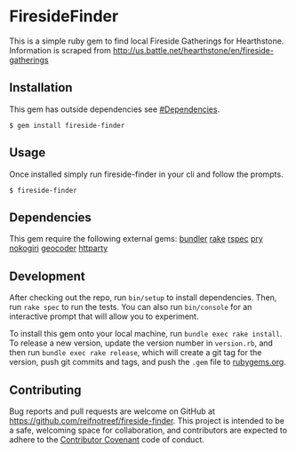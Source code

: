 # FiresideFinder

This is a simple ruby gem to find local Fireside Gatherings for Hearthstone. Information is scraped from http://us.battle.net/hearthstone/en/fireside-gatherings

## Installation
This gem has outside dependencies see [#Dependencies](https://github.com/reifnotreef/fireside-finder#Dependencies).

    $ gem install fireside-finder

## Usage

Once installed simply run fireside-finder in your cli and follow the prompts.

    $ fireside-finder

## Dependencies
This gem require the following external gems:
[bundler](https://rubygems.org/gems/bundler)
[rake](https://rubygems.org/gems/rake)
[rspec](https://rubygems.org/gems/rspec)
[pry](https://rubygems.org/gems/pry)
[nokogiri](https://rubygems.org/gems/nokogiri)
[geocoder](https://rubygems.org/gems/geocoder)
[httparty](https://rubygems.org/gems/httparty)

## Development

After checking out the repo, run `bin/setup` to install dependencies. Then, run `rake spec` to run the tests. You can also run `bin/console` for an interactive prompt that will allow you to experiment.

To install this gem onto your local machine, run `bundle exec rake install`. To release a new version, update the version number in `version.rb`, and then run `bundle exec rake release`, which will create a git tag for the version, push git commits and tags, and push the `.gem` file to [rubygems.org](https://rubygems.org).

## Contributing

Bug reports and pull requests are welcome on GitHub at https://github.com/reifnotreef/fireside-finder. This project is intended to be a safe, welcoming space for collaboration, and contributors are expected to adhere to the [Contributor Covenant](http://contributor-covenant.org) code of conduct.
